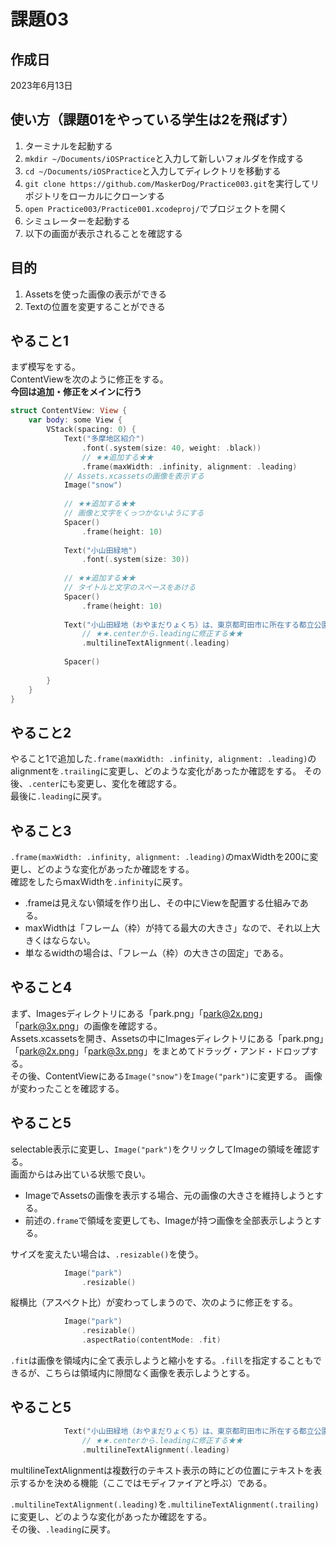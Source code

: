 #  課題03

## 作成日
2023年6月13日

## 使い方（課題01をやっている学生は2を飛ばす）
1. ターミナルを起動する
2. `mkdir ~/Documents/iOSPractice`と入力して新しいフォルダを作成する
3. `cd ~/Documents/iOSPractice`と入力してディレクトリを移動する
4. `git clone https://github.com/MaskerDog/Practice003.git`を実行してリポジトリをローカルにクローンする
5. `open Practice003/Practice001.xcodeproj/`でプロジェクトを開く
6. シミュレーターを起動する
7. 以下の画面が表示されることを確認する


## 目的
1. Assetsを使った画像の表示ができる
2. Textの位置を変更することができる


## やること1

まず模写をする。  
ContentViewを次のように修正をする。  
**今回は追加・修正をメインに行う**

```Swift
struct ContentView: View {
    var body: some View {
        VStack(spacing: 0) {
            Text("多摩地区紹介")
                .font(.system(size: 40, weight: .black))
                // ★★追加する★★
                .frame(maxWidth: .infinity, alignment: .leading)
            // Assets.xcassetsの画像を表示する
            Image("snow")
            
            // ★★追加する★★
            // 画像と文字をくっつかないようにする
            Spacer()
                .frame(height: 10)
            
            Text("小山田緑地")
                .font(.system(size: 30))
            
            // ★★追加する★★
            // タイトルと文字のスペースをあける
            Spacer()
                .frame(height: 10)
            
            Text("小山田緑地（おやまだりょくち）は、東京都町田市に所在する都立公園。")
                // ★★.centerから.leadingに修正する★★
                .multilineTextAlignment(.leading)
            
            Spacer()
            
        }
    }
}
```

<kbd></kbd>


## やること2

やること1で追加した`.frame(maxWidth: .infinity, alignment: .leading)`のalignmentを`.trailing`に変更し、どのような変化があったか確認をする。
その後、`.center`にも変更し、変化を確認する。  
最後に`.leading`に戻す。


## やること3

`.frame(maxWidth: .infinity, alignment: .leading)`のmaxWidthを200に変更し、どのような変化があったか確認をする。  
確認をしたらmaxWidthを`.infinity`に戻す。  

* .frameは見えない領域を作り出し、その中にViewを配置する仕組みである。
* maxWidthは「フレーム（枠）が持てる最大の大きさ」なので、それ以上大きくはならない。
* 単なるwidthの場合は、「フレーム（枠）の大きさの固定」である。

## やること4

まず、Imagesディレクトリにある「park.png」「park@2x.png」「park@3x.png」の画像を確認する。  
Assets.xcassetsを開き、Assetsの中にImagesディレクトリにある「park.png」「park@2x.png」「park@3x.png」をまとめてドラッグ・アンド・ドロップする。  
その後、ContentViewにある`Image("snow")`を`Image("park")`に変更する。 
画像が変わったことを確認する。 

## やること5

selectable表示に変更し、`Image("park")`をクリックしてImageの領域を確認する。  
画面からはみ出ている状態で良い。  

* ImageでAssetsの画像を表示する場合、元の画像の大きさを維持しようとする。
* 前述の`.frame`で領域を変更しても、Imageが持つ画像を全部表示しようとする。

サイズを変えたい場合は、`.resizable()`を使う。

```Swift
            Image("park")
                .resizable()
```

縦横比（アスペクト比）が変わってしまうので、次のように修正をする。

```Swift
            Image("park")
                .resizable()
                .aspectRatio(contentMode: .fit)
```

`.fit`は画像を領域内に全て表示しようと縮小をする。`.fill`を指定することもできるが、こちらは領域内に隙間なく画像を表示しようとする。

## やること5

```Swift
            Text("小山田緑地（おやまだりょくち）は、東京都町田市に所在する都立公園。")
                // ★★.centerから.leadingに修正する★★
                .multilineTextAlignment(.leading)
```

multilineTextAlignmentは複数行のテキスト表示の時にどの位置にテキストを表示するかを決める機能（ここではモディファイアと呼ぶ）である。  

`.multilineTextAlignment(.leading)`を`.multilineTextAlignment(.trailing)`に変更し、どのような変化があったか確認をする。  
その後、`.leading`に戻す。
